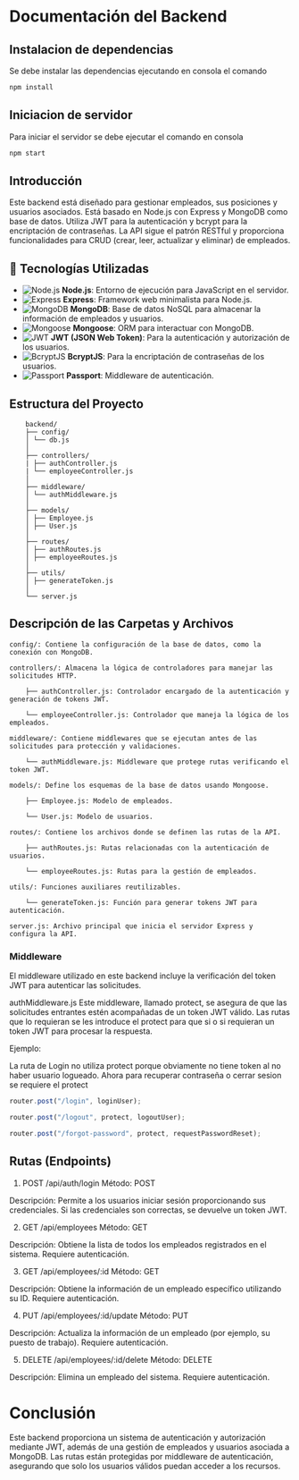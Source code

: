 # Documentación del Backend

## Instalacion de dependencias

Se debe instalar las dependencias ejecutando en consola el comando

```javascript
npm install
```

## Iniciacion de servidor

Para iniciar el servidor se debe ejecutar el comando en consola

```javascript
npm start
```

## Introducción

Este backend está diseñado para gestionar empleados, sus posiciones y usuarios asociados. Está basado en Node.js con Express y MongoDB como base de datos. Utiliza JWT para la autenticación y bcrypt para la encriptación de contraseñas. La API sigue el patrón RESTful y proporciona funcionalidades para CRUD (crear, leer, actualizar y eliminar) de empleados.

## 🚀 Tecnologías Utilizadas

- ![Node.js](https://img.shields.io/badge/Node.js-339933?style=for-the-badge&logo=nodedotjs&logoColor=white) **Node.js**: Entorno de ejecución para JavaScript en el servidor.
- ![Express](https://img.shields.io/badge/Express.js-000000?style=for-the-badge&logo=express&logoColor=white) **Express**: Framework web minimalista para Node.js.
- ![MongoDB](https://img.shields.io/badge/MongoDB-4EA94B?style=for-the-badge&logo=mongodb&logoColor=white) **MongoDB**: Base de datos NoSQL para almacenar la información de empleados y usuarios.
- ![Mongoose](https://img.shields.io/badge/Mongoose-AA0000?style=for-the-badge) **Mongoose**: ORM para interactuar con MongoDB.
- ![JWT](https://img.shields.io/badge/JWT-000000?style=for-the-badge&logo=jsonwebtokens&logoColor=white) **JWT (JSON Web Token)**: Para la autenticación y autorización de los usuarios.
- ![BcryptJS](https://img.shields.io/badge/BcryptJS-4A90E2?style=for-the-badge) **BcryptJS**: Para la encriptación de contraseñas de los usuarios.
- ![Passport](https://img.shields.io/badge/Passport-3B5998?style=for-the-badge&logo=passport&logoColor=white) **Passport**: Middleware de autenticación.

## Estructura del Proyecto

        backend/
        ├── config/
        │ └── db.js
        │
        ├── controllers/
        | ├── authController.js
        | └── employeeController.js
        │
        ├── middleware/
        │ └── authMiddleware.js
        │
        ├── models/
        │ ├── Employee.js
        │ ├── User.js
        │
        ├── routes/
        │ ├── authRoutes.js
        │ ├── employeeRoutes.js
        │
        ├── utils/
        │ ├── generateToken.js
        │
        └── server.js

## Descripción de las Carpetas y Archivos

    config/: Contiene la configuración de la base de datos, como la conexión con MongoDB.

    controllers/: Almacena la lógica de controladores para manejar las solicitudes HTTP.

        ├── authController.js: Controlador encargado de la autenticación y generación de tokens JWT.

        └── employeeController.js: Controlador que maneja la lógica de los empleados.

    middleware/: Contiene middlewares que se ejecutan antes de las solicitudes para protección y validaciones.

        └── authMiddleware.js: Middleware que protege rutas verificando el token JWT.

    models/: Define los esquemas de la base de datos usando Mongoose.

        ├── Employee.js: Modelo de empleados.

        └── User.js: Modelo de usuarios.

    routes/: Contiene los archivos donde se definen las rutas de la API.

        ├── authRoutes.js: Rutas relacionadas con la autenticación de usuarios.

        └── employeeRoutes.js: Rutas para la gestión de empleados.

    utils/: Funciones auxiliares reutilizables.

        └── generateToken.js: Función para generar tokens JWT para autenticación.

    server.js: Archivo principal que inicia el servidor Express y configura la API.

### Middleware

El middleware utilizado en este backend incluye la verificación del token JWT para autenticar las solicitudes.

authMiddleware.js
Este middleware, llamado protect, se asegura de que las solicitudes entrantes estén acompañadas de un token JWT válido.
Las rutas que lo requieran se les introduce el protect para que si o si requieran un token JWT para procesar la respuesta.

Ejemplo:

La ruta de Login no utiliza protect porque obviamente no tiene token al no haber usuario logueado.
Ahora para recuperar contraseña o cerrar sesion se requiere el protect

```javascript
router.post("/login", loginUser);

router.post("/logout", protect, logoutUser);

router.post("/forgot-password", protect, requestPasswordReset);
```

## Rutas (Endpoints)

1. POST /api/auth/login
   Método: POST

Descripción: Permite a los usuarios iniciar sesión proporcionando sus credenciales. Si las credenciales son correctas, se devuelve un token JWT.

2. GET /api/employees
   Método: GET

Descripción: Obtiene la lista de todos los empleados registrados en el sistema. Requiere autenticación.

3. GET /api/employees/:id
   Método: GET

Descripción: Obtiene la información de un empleado específico utilizando su ID. Requiere autenticación.

4. PUT /api/employees/:id/update
   Método: PUT

Descripción: Actualiza la información de un empleado (por ejemplo, su puesto de trabajo). Requiere autenticación.

5. DELETE /api/employees/:id/delete
   Método: DELETE

Descripción: Elimina un empleado del sistema. Requiere autenticación.

# Conclusión

Este backend proporciona un sistema de autenticación y autorización mediante JWT, además de una gestión de empleados y usuarios asociada a MongoDB. Las rutas están protegidas por middleware de autenticación, asegurando que solo los usuarios válidos puedan acceder a los recursos.
